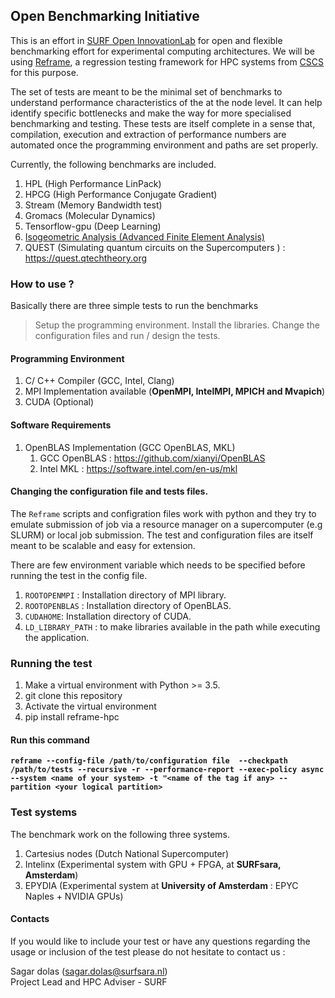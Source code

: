 ## Open Benchmarking Initiative 

This is an effort in [SURF Open InnovationLab](https://www.surf.nl/en/the-surf-cooperative/surf-open-innovation-lab) for open and flexible benchmarking effort for experimental computing architectures. We will be using [Reframe](https://github.com/eth-cscs/reframe), a regression testing framework for HPC systems from [CSCS](https://www.cscs.ch) for this purpose. 

The set of tests are meant to be the minimal set of benchmarks to understand performance characteristics of the at the node level. It can help identify specific bottlenecks and make the way for more specialised benchmarking and testing. These tests are itself complete in a sense that, compilation, execution and extraction of performance numbers are automated once the programming environment and paths are set properly. 

Currently, the following benchmarks are included. 

1. HPL (High Performance LinPack)
2. HPCG (High Performance Conjugate Gradient)
3. Stream (Memory Bandwidth test)
4. Gromacs (Molecular Dynamics)
5. Tensorflow-gpu (Deep Learning)
6. [Isogeometric Analysis (Advanced Finite Element Analysis)]( https://github.com/gismo/gismo)
7. QUEST (Simulating quantum circuits on the Supercomputers ) : https://quest.qtechtheory.org


### How to use ? 


Basically there are three simple tests to run the benchmarks

> Setup the programming environment. 
> Install the libraries.
> Change the configuration files and run / design the tests. 

#### Programming Environment 

1. C/ C++ Compiler (GCC, Intel, Clang)
2. MPI Implementation available (**OpenMPI, IntelMPI, MPICH and Mvapich**)
3. CUDA (Optional)

#### Software Requirements

1. OpenBLAS Implementation (GCC OpenBLAS, MKL) 
    1. GCC OpenBLAS :   https://github.com/xianyi/OpenBLAS
    2. Intel MKL : https://software.intel.com/en-us/mkl

#### Changing the configuration file and tests files. 

The `Reframe` scripts and configration files work with python and they try to emulate submission of job via a resource manager on a supercomputer (e.g SLURM) or local job submission. The test and configuration files are itself meant to be scalable and easy for extension. 

There are few environment variable which needs to be specified before running the test in the config file. 

1. `ROOTOPENMPI` : Installation directory of MPI library.
2. `ROOTOPENBLAS` : Installation directory of OpenBLAS. 
3. `CUDAHOME`: Installation directory of CUDA.
4. `LD_LIBRARY_PATH` : to make libraries available in the path while executing the application. 

### Running the test

1. Make a virtual environment with Python >= 3.5. 
2. git clone this repository 
3. Activate the virtual environment
4. pip install reframe-hpc

#### Run this command 

**`reframe --config-file /path/to/configuration file  --checkpath /path/to/tests --recursive -r --performance-report --exec-policy async --system <name of your system> -t "<name of the tag if any> --partition <your logical partition>`**

### Test systems 

The benchmark work on the following three systems. 

1. Cartesius nodes (Dutch National Supercomputer)
2. Intelinx (Experimental system with GPU + FPGA, at **SURFsara, Amsterdam**)
3. EPYDIA (Experimental system at **University of Amsterdam** : EPYC Naples + NVIDIA GPUs)

#### Contacts 

If you would like to include your test or have any questions regarding the usage or inclusion of the test please do not hesitate to contact us : 

Sagar dolas (sagar.dolas@surfsara.nl)  
Project Lead and HPC Adviser - SURF
